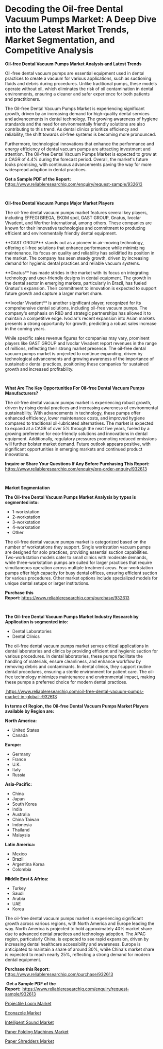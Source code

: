 <p><h1>Decoding the Oil-free Dental Vacuum Pumps Market: A Deep Dive into the Latest Market Trends, Market Segmentation, and Competitive Analysis</h1></p><p><strong>Oil-free Dental Vacuum Pumps Market Analysis and Latest Trends</strong></p>
<p><p>Oil-free dental vacuum pumps are essential equipment used in dental practices to create a vacuum for various applications, such as suctioning fluids and debris during procedures. Unlike traditional pumps, these models operate without oil, which eliminates the risk of oil contamination in dental environments, ensuring a cleaner and safer experience for both patients and practitioners. </p><p>The Oil-free Dental Vacuum Pumps Market is experiencing significant growth, driven by an increasing demand for high-quality dental services and advancements in dental technology. The growing awareness of hygiene standards and the need for environmentally friendly solutions are also contributing to this trend. As dental clinics prioritize efficiency and reliability, the shift towards oil-free systems is becoming more pronounced.</p><p>Furthermore, technological innovations that enhance the performance and energy efficiency of dental vacuum pumps are attracting investment and attention. The Oil-free Dental Vacuum Pumps Market is expected to grow at a CAGR of 4.4% during the forecast period. Overall, the market's future looks promising, with continuous advancements paving the way for more widespread adoption in dental practices.</p></p>
<p><strong>Get a Sample PDF of the Report:&nbsp;</strong> <a href="https://www.reliableresearchiq.com/enquiry/request-sample/932613?utm_campaign=1117&utm_medium=2&utm_source=Github&utm_content=ia&utm_term=16112024&utm_id=oil-free-dental-vacuum-pumps">https://www.reliableresearchiq.com/enquiry/request-sample/932613</a></p>
<p>&nbsp;</p>
<p><strong>Oil-free Dental Vacuum Pumps Major Market Players</strong></p>
<p><p>The oil-free dental vacuum pumps market features several key players, including EFFEGI BREGA, EKOM spol, GAST GROUP, Gnatus, Ivoclar Vivadent, and Werther International, among others. These companies are known for their innovative technologies and commitment to producing efficient and environmentally friendly dental equipment.</p><p>**GAST GROUP** stands out as a pioneer in air-moving technology, offering oil-free solutions that enhance performance while minimizing maintenance. Its focus on quality and reliability has solidified its position in the market. The company has seen steady growth, driven by increasing demand for hygienic dental practices and reliable vacuum systems.</p><p>**Gnatus** has made strides in the market with its focus on integrating technology and user-friendly designs in dental equipment. The growth in the dental sector in emerging markets, particularly in Brazil, has fueled Gnatus's expansion. Their commitment to innovation is expected to support future growth and capture a larger market share.</p><p>**Ivoclar Vivadent** is another significant player, recognized for its comprehensive dental solutions, including oil-free vacuum pumps. The company's emphasis on R&D and strategic partnerships has allowed it to maintain a competitive edge. Ivoclar's recent expansion into Asian markets presents a strong opportunity for growth, predicting a robust sales increase in the coming years.</p><p>While specific sales revenue figures for companies may vary, prominent players like GAST GROUP and Ivoclar Vivadent report revenues in the range of millions, reflecting their strong market presence. The oil-free dental vacuum pumps market is projected to continue expanding, driven by technological advancements and growing awareness of the importance of sustainable dental practices, positioning these companies for sustained growth and increased profitability.</p></p>
<p>&nbsp;</p>
<p><strong>What Are The Key Opportunities For Oil-free Dental Vacuum Pumps Manufacturers?</strong></p>
<p><p>The oil-free dental vacuum pumps market is experiencing robust growth, driven by rising dental practices and increasing awareness of environmental sustainability. With advancements in technology, these pumps offer enhanced efficiency, lower maintenance costs, and improved hygiene compared to traditional oil-lubricated alternatives. The market is expected to expand at a CAGR of over 5% through the next five years, fueled by a growing preference for eco-friendly solutions and innovations in dental equipment. Additionally, regulatory pressures promoting reduced emissions will further bolster market demand. Future outlook appears positive, with significant opportunities in emerging markets and continued product innovations.</p></p>
<p><strong>Inquire or Share Your Questions If Any Before Purchasing This Report:</strong> <a href="https://www.reliableresearchiq.com/enquiry/pre-order-enquiry/932613?utm_campaign=1117&utm_medium=2&utm_source=Github&utm_content=ia&utm_term=16112024&utm_id=oil-free-dental-vacuum-pumps">https://www.reliableresearchiq.com/enquiry/pre-order-enquiry/932613</a></p>
<p>&nbsp;</p>
<p><strong>Market Segmentation</strong></p>
<p><strong>The Oil-free Dental Vacuum Pumps Market Analysis by types is segmented into:</strong></p>
<p><ul><li>1-workstation</li><li>2-workstation</li><li>3-workstation</li><li>4-workstation</li><li>Other</li></ul></p>
<p><p>The oil-free dental vacuum pumps market is categorized based on the number of workstations they support. Single workstation vacuum pumps are designed for solo practices, providing essential suction capabilities. Two-workstation models cater to small clinics with moderate demands, while three-workstation pumps are suited for larger practices that require simultaneous operation across multiple treatment areas. Four-workstation pumps offer high capacity for busy dental offices, ensuring efficient suction for various procedures. Other market options include specialized models for unique dental setups or larger institutions.</p></p>
<p><strong>Purchase this Report:&nbsp;</strong><a href="https://www.reliableresearchiq.com/purchase/932613?utm_campaign=1117&utm_medium=2&utm_source=Github&utm_content=ia&utm_term=16112024&utm_id=oil-free-dental-vacuum-pumps">https://www.reliableresearchiq.com/purchase/932613</a></p>
<p>&nbsp;</p>
<p><strong>The Oil-free Dental Vacuum Pumps Market Industry Research by Application is segmented into:</strong></p>
<p><ul><li>Dental Laboratories</li><li>Dental Clinics</li></ul></p>
<p><p>The oil-free dental vacuum pumps market serves critical applications in dental laboratories and clinics by providing efficient and hygienic suction for various procedures. In dental laboratories, these pumps facilitate the handling of materials, ensure cleanliness, and enhance workflow by removing debris and contaminants. In dental clinics, they support routine dental procedures, ensuring a sterile environment for patient care. The oil-free technology minimizes maintenance and environmental impact, making these pumps a preferred choice for modern dental practices.</p></p>
<p><a href="https://www.reliableresearchiq.com/oil-free-dental-vacuum-pumps-market-in-global-r932613?utm_campaign=1117&utm_medium=2&utm_source=Github&utm_content=ia&utm_term=16112024&utm_id=oil-free-dental-vacuum-pumps">&nbsp;https://www.reliableresearchiq.com/oil-free-dental-vacuum-pumps-market-in-global-r932613</a></p>
<p><strong>In terms of Region, the Oil-free Dental Vacuum Pumps Market Players available by Region are:</strong></p>
<p>
    <p> <strong> North America: </strong>
        <ul>
            <li>United States</li>
            <li>Canada</li>
        </ul>
        </p> 
    <p> <strong> Europe: </strong>
        <ul>
            <li>Germany</li>
            <li>France</li>
            <li>U.K.</li>
            <li>Italy</li>
            <li>Russia</li>
        </ul>
        </p> 
    <p> <strong> Asia-Pacific: </strong>
        <ul>
            <li>China</li>
            <li>Japan</li>
            <li>South Korea</li>
            <li>India</li>
            <li>Australia</li>
            <li>China Taiwan</li>
            <li>Indonesia</li>
            <li>Thailand</li>
            <li>Malaysia</li>
        </ul>
        </p> 
    <p> <strong> Latin America: </strong>
        <ul>
            <li>Mexico</li>
            <li>Brazil</li>
            <li>Argentina Korea</li>
            <li>Colombia</li>
        </ul>
        </p> 
    <p> <strong> Middle East & Africa: </strong>
        <ul>
            <li>Turkey</li>
            <li>Saudi</li>
            <li>Arabia</li>
            <li>UAE</li>
            <li>Korea</li>
        </ul>
    </p>
    </p>
<p><p>The oil-free dental vacuum pumps market is experiencing significant growth across various regions, with North America and Europe leading the way. North America is projected to hold approximately 40% market share due to advanced dental practices and technology adoption. The APAC region, particularly China, is expected to see rapid expansion, driven by increasing dental healthcare accessibility and awareness. Europe is anticipated to maintain a share of around 30%, while China's market share is expected to reach nearly 25%, reflecting a strong demand for modern dental equipment.</p></p>
<p><strong>Purchase this Report: </strong><a href="https://www.reliableresearchiq.com/purchase/932613?utm_campaign=1117&utm_medium=2&utm_source=Github&utm_content=ia&utm_term=16112024&utm_id=oil-free-dental-vacuum-pumps">https://www.reliableresearchiq.com/purchase/932613</a></p>
<p>&nbsp;<strong>Get a Sample PDF of the Report:&nbsp;&nbsp;</strong><a href="https://www.reliableresearchiq.com/enquiry/request-sample/932613?utm_campaign=1117&utm_medium=2&utm_source=Github&utm_content=ia&utm_term=16112024&utm_id=oil-free-dental-vacuum-pumps">https://www.reliableresearchiq.com/enquiry/request-sample/932613</a></p>
<p><strong></strong></p>
<p><p><a href="https://www.linkedin.com/pulse/projectile-loom-mosaic-piecing-together-global-market-dynamics-dif1f?utm_campaign=1117&utm_medium=2&utm_source=Github&utm_content=ia&utm_term=16112024&utm_id=oil-free-dental-vacuum-pumps">Projectile Loom Market</a></p><p><a href="https://issuu.com/reportprime-2/docs/econazole-market-size-2030.pptx_060d60db8e6d7e?utm_campaign=1117&utm_medium=2&utm_source=Github&utm_content=ia&utm_term=16112024&utm_id=oil-free-dental-vacuum-pumps">Econazole Market</a></p><p><a href="https://issuu.com/reportprime-2/docs/intelligent-sound-market-size-2030._3e7a25e30b293f?utm_campaign=1117&utm_medium=2&utm_source=Github&utm_content=ia&utm_term=16112024&utm_id=oil-free-dental-vacuum-pumps">Intelligent Sound Market</a></p><p><a href="https://www.linkedin.com/pulse/emerging-technologies-reshaping-paper-folding-machines-5muef?utm_campaign=1117&utm_medium=2&utm_source=Github&utm_content=ia&utm_term=16112024&utm_id=oil-free-dental-vacuum-pumps">Paper Folding Machines Market</a></p><p><a href="https://www.linkedin.com/pulse/global-paper-shredders-market-size-trends-analysis-regional-isvsf?utm_campaign=1117&utm_medium=2&utm_source=Github&utm_content=ia&utm_term=16112024&utm_id=oil-free-dental-vacuum-pumps">Paper Shredders Market</a></p></p>